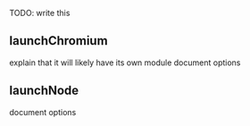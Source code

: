 TODO: write this

## launchChromium

explain that it will likely have its own module
document options

## launchNode

document options
